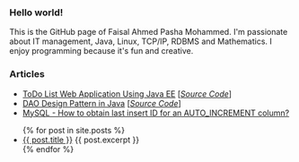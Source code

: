 ### Hello world!

This is the GitHub page of Faisal Ahmed Pasha Mohammed. I'm passionate about IT management, Java, Linux, TCP/IP, RDBMS and Mathematics. I enjoy programming because it's fun and creative.
    

### Articles
  * <a href="blog/todo-web-application-using-java-ee/">ToDo List Web Application Using Java EE</a>  [*<a href="https://github.com/faahpamo/todowebapp">Source Code</a>*] <br />
  * <a href="blog/dao-design-pattern-in-java/">DAO Design Pattern in Java</a> [*<a href="https://github.com/faahpamo/dao-design-pattern">Source Code</a>*] <br />
  * <a href="blog/mysql-how- to-obtain-last-insert-ID-for-an-AUTO_INCREMENT-column/">MySQL - How to obtain last insert ID for an AUTO_INCREMENT column?</a> <br/>

<ul>
  {% for post in site.posts %}
    <li>
      <a href="{{ post.url }}">{{ post.title }}</a>
      {{ post.excerpt }}
    </li>
  {% endfor %}
</ul>
